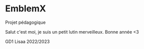 # EmblemX
Projet pédagogique

Salut c'est moi, je suis un petit lutin merveilleux. Bonne année <3

GD1
Lisaa 2022/2023
